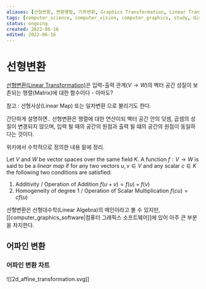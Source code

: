 ```yaml
---
aliases: [선형변환, 변환행렬, 기하변환, Graphics Transformation, Linear Transformation, Transformation Matrix]
tags: [computer_science, computer_vision, computer_graphics, study, display, programming, linear_algebra, mathematics, geometry]
status: ongoing
created: 2022-06-16
edited: 2022-06-16
---
```


# 선형변환
[선형변환(Linear Transformation)](https://en.wikipedia.org/wiki/Linear_map)은 입력-출력 관계($V \rightarrow W$)의 벡터 공간 성질이 보존되는 행렬(Matrix)에 대한 함수이다 - 아마도?

참고 : 선형사상(Linear Map) 또는 일차변환 으로 불리기도 한다.

간단하게 설명하면.. 선형변환은 행렬에 대한 연산이되 벡터 공간 안의 덧셈, 곱셈의 성질이 변경되지 않으며, 입력 될 때의 공간의 원점과 출력 될 떄의 공간의 원점이 동일하다는 것이다.

위키에서 수학적으로 정의한 내용 밑에 정리.

Let $V$ and $W$ be vector spaces over the same field $K$. A function $f : V \rightarrow W$ is said to be a *linear map* if for any two vectors $u,v \in V$ and any scalar $c \in K$ the following two conditions are satisfied:
1. Additivity / Operation of Addition
$f(u+v)=f(u)+f(v)$
2. Homogeneity of degree 1 / Operation of Scalar Multiplication
$f(cu)=cf(u)$

선형변환은 선형대수학(Linear Algebra)의 메인이라고 볼 수 있지만, [[computer_graphics_software|컴퓨터 그래픽스 소프트웨어]]에 있어 아주 큰 부분을 차지한다.

## 어파인 변환


### 어파인 변환 차트
![[2d_affine_transformation.svg]]